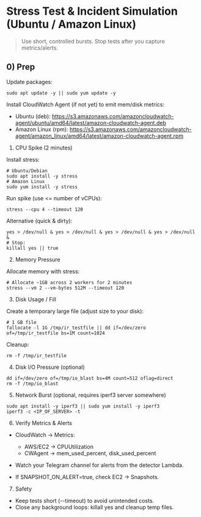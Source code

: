 # Stress Test & Incident Simulation (Ubuntu / Amazon Linux)

> Use short, controlled bursts. Stop tests after you capture metrics/alerts.

## 0) Prep
Update packages:
```
sudo apt update -y || sudo yum update -y
```

Install CloudWatch Agent (if not yet) to emit mem/disk metrics:
- Ubuntu (deb): https://s3.amazonaws.com/amazoncloudwatch-agent/ubuntu/amd64/latest/amazon-cloudwatch-agent.deb
- Amazon Linux (rpm): https://s3.amazonaws.com/amazoncloudwatch-agent/amazon_linux/amd64/latest/amazon-cloudwatch-agent.rpm

1) CPU Spike (2 minutes)

Install stress:
```
# Ubuntu/Debian
sudo apt install -y stress
# Amazon Linux
sudo yum install -y stress
```

Run spike (use <= number of vCPUs):
```
stress --cpu 4 --timeout 120
```

Alternative (quick & dirty):
```
yes > /dev/null & yes > /dev/null & yes > /dev/null & yes > /dev/null &
# Stop:
killall yes || true
```

2) Memory Pressure

Allocate memory with stress:
```
# Allocate ~1GB across 2 workers for 2 minutes
stress --vm 2 --vm-bytes 512M --timeout 120
```

3) Disk Usage / Fill

Create a temporary large file (adjust size to your disk):
```
# 1 GB file
fallocate -l 1G /tmp/ir_testfile || dd if=/dev/zero of=/tmp/ir_testfile bs=1M count=1024
```

Cleanup:
```
rm -f /tmp/ir_testfile
```

4) Disk I/O Pressure (optional)

```
dd if=/dev/zero of=/tmp/io_blast bs=4M count=512 oflag=direct
rm -f /tmp/io_blast
```

5) Network Burst (optional, requires iperf3 server somewhere)

```
sudo apt install -y iperf3 || sudo yum install -y iperf3
iperf3 -c <IP_OF_SERVER> -t 
```

6) Verify Metrics & Alerts

- CloudWatch → Metrics:
    - AWS/EC2 → CPUUtilization
    - CWAgent → mem_used_percent, disk_used_percent

- Watch your Telegram channel for alerts from the detector Lambda.
- If SNAPSHOT_ON_ALERT=true, check EC2 → Snapshots.

7) Safety

- Keep tests short (--timeout) to avoid unintended costs.
- Close any background loops: killall yes and cleanup temp files.